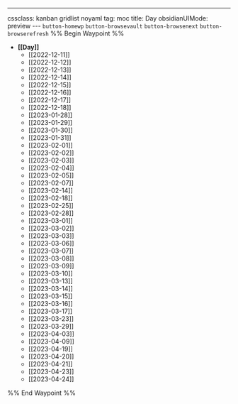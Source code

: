 ---
cssclass: kanban gridlist noyaml
tag: moc
title: Day
obsidianUIMode: preview
--- `button-homewp`  `button-browsevault`  `button-browsenext` `button-browserefresh` 
%% Begin Waypoint %%
- **[[Day]]**
	- [[2022-12-11]]
	- [[2022-12-12]]
	- [[2022-12-13]]
	- [[2022-12-14]]
	- [[2022-12-15]]
	- [[2022-12-16]]
	- [[2022-12-17]]
	- [[2022-12-18]]
	- [[2023-01-28]]
	- [[2023-01-29]]
	- [[2023-01-30]]
	- [[2023-01-31]]
	- [[2023-02-01]]
	- [[2023-02-02]]
	- [[2023-02-03]]
	- [[2023-02-04]]
	- [[2023-02-05]]
	- [[2023-02-07]]
	- [[2023-02-14]]
	- [[2023-02-18]]
	- [[2023-02-25]]
	- [[2023-02-28]]
	- [[2023-03-01]]
	- [[2023-03-02]]
	- [[2023-03-03]]
	- [[2023-03-06]]
	- [[2023-03-07]]
	- [[2023-03-08]]
	- [[2023-03-09]]
	- [[2023-03-10]]
	- [[2023-03-13]]
	- [[2023-03-14]]
	- [[2023-03-15]]
	- [[2023-03-16]]
	- [[2023-03-17]]
	- [[2023-03-23]]
	- [[2023-03-29]]
	- [[2023-04-03]]
	- [[2023-04-09]]
	- [[2023-04-19]]
	- [[2023-04-20]]
	- [[2023-04-21]]
	- [[2023-04-23]]
	- [[2023-04-24]]

%% End Waypoint %%